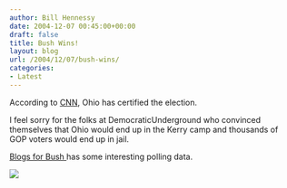 ```yaml
---
author: Bill Hennessy
date: 2004-12-07 00:45:00+00:00
draft: false
title: Bush Wins!
layout: blog
url: /2004/12/07/bush-wins/
categories:
- Latest
---
```


According to [CNN](https://www.cnn.com/2004/ALLPOLITICS/12/06/democrats.ohiovoting.ap/index.html), Ohio has certified the election.   
  
I feel sorry for the folks at DemocraticUnderground who convinced themselves that Ohio would end up in the Kerry camp and thousands of GOP voters would end up in jail.   
  
[Blogs for Bush ](https://www.blogsforbush.com/mt/archives/003109.html)has some interesting polling data.  
  
![](https://blog.billhennessy.com/aggbug.aspx?PostID=461)

